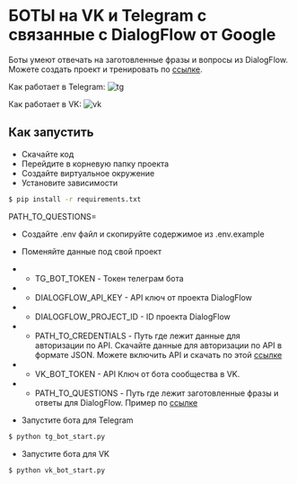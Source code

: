 # БОТЫ на VK и Telegram с связанные с DialogFlow от Google

Боты умеют отвечать на заготовленные фразы и вопросы из DialogFlow. Можете создать проект и тренировать по [ссылке](https://cloud.google.com/dialogflow/es/docs/quick/setup).

Как работает в Telegram:
![tg](https://github.com/DamirBakty/dialog_flow_bots/assets/79716704/cf272c28-5241-46fb-b0ae-e4ca4fb7ab46)



Как работает в VK:
![vk](https://github.com/DamirBakty/dialog_flow_bots/assets/79716704/38b46c22-3eb0-476f-b668-d89b19830aeb)



## Как запустить

* Скачайте код
* Перейдите в корневую папку проекта
* Создайте виртуальное окружение
* Установите зависимости

```bash
$ pip install -r requirements.txt
```





PATH_TO_QUESTIONS=
* Создайте .env файл и скопируйте содержимое из .env.example
* Поменяйте данные под свой проект
* * TG_BOT_TOKEN - Токен телеграм бота
* * DIALOGFLOW_API_KEY - API ключ от проекта DialogFlow
* * DIALOGFLOW_PROJECT_ID - ID проекта DialogFlow
* * PATH_TO_CREDENTIALS - Путь где лежит данные для авторизации по API. Скачайте данные для авторизации по API в формате JSON. Можете включить API и скачать по этой [ссылке](https://cloud.google.com/docs/authentication/api-keys)
* * VK_BOT_TOKEN - API Ключ от бота сообщества в VK.
* * PATH_TO_QUESTIONS - Путь где лежит заготовленные фразы и ответы для DialogFlow. Пример по [ссылке](https://dvmn.org/media/filer_public/a7/db/a7db66c0-1259-4dac-9726-2d1fa9c44f20/questions.json)


* Запустите бота для Telegram
```bash
$ python tg_bot_start.py
```

* Запустите бота для VK
```bash
$ python vk_bot_start.py
```
